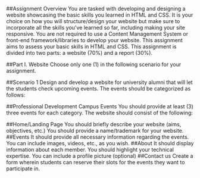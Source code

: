 ##Assignment Overview
You are tasked with developing and designing a website showcasing the basic skills you learned in HTML and CSS. 
It is your choice on how you will structure/design your website but make sure to incorporate all the skills you've learned so far, including making your site responsive.
You are not required to use a Content Management System or front-end framework/libraries to develop your website. This assignment aims to assess your basic skills in HTML and CSS.
This assignment is divided into two parts: a website (70%) and a report (30%).

##Part I. Website
Choose only one (1) in the following scenario for your assignment.

##Scenario 1
Design and develop a website for university alumni that will let the students check upcoming events. The events should be categorized as follows:

##Professional Development
Campus Events
You should provide at least (3) three events for each category. The website should consist of the following:

##Home/Landing Page
You should briefly describe your website (aims, objectives, etc.)
You should provide a name/trademark for your website.
##Events
It should provide all necessary information regarding the events.
You can include images, videos, etc., as you wish.
##About
It should display information about each member.
You should highlight your technical expertise.
You can include a profile picture (optional)
##Contact us
Create a form wherein students can reserve their slots for the events they want to participate in.

